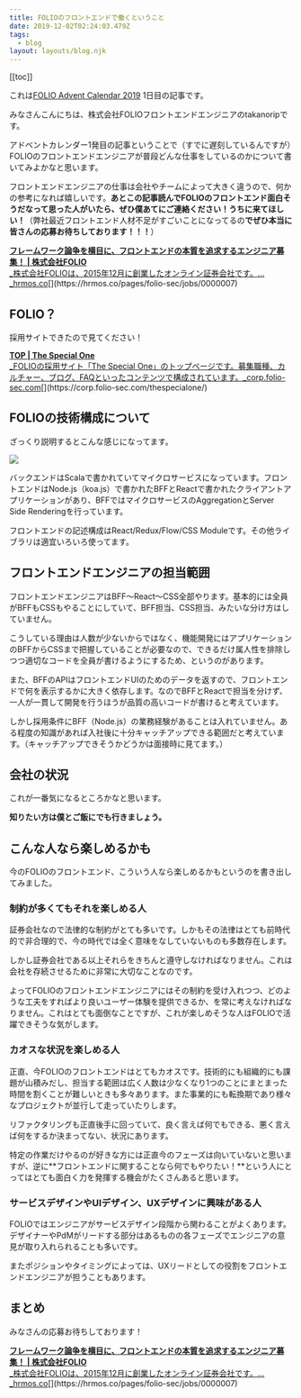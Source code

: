 ```yaml
---
title: FOLIOのフロントエンドで働くということ
date: 2019-12-02T02:24:03.479Z
tags:
  - blog
layout: layouts/blog.njk
---
```


[[toc]]

これは[FOLIO Advent Calendar 2019](https://qiita.com/advent-calendar/2019/folio-sec) 1日目の記事です。

みなさんこんにちは、株式会社FOLIOフロントエンドエンジニアのtakanoripです。

アドベントカレンダー1発目の記事ということで（すでに遅刻しているんですが）FOLIOのフロントエンドエンジニアが普段どんな仕事をしているのかについて書いてみよかなと思います。

フロントエンドエンジニアの仕事は会社やチームによって大きく違うので、何かの参考になれば嬉しいです。**あとこの記事読んでFOLIOのフロントエンド面白そうだなって思った人がいたら、ぜひ僕あてにご連絡ください！うちに来てほしい！**（弊社最近フロントエンド人材不足がすごいことになってるの**でぜひ本当に皆さんの応募お待ちしております！！！**）

[**フレームワーク論争を横目に、フロントエンドの本質を追求するエンジニア募集！ | 株式会社FOLIO**  
\_株式会社FOLIOは、2015年12月に創業したオンライン証券会社です。…\_hrmos.co](https://hrmos.co/pages/folio-sec/jobs/0000007 "https://hrmos.co/pages/folio-sec/jobs/0000007")[](https://hrmos.co/pages/folio-sec/jobs/0000007)

## FOLIO？

採用サイトできたので見てください！

[**TOP | The Special One**  
\_FOLIOの採用サイト「The Special One」のトップページです。募集職種、カルチャー、ブログ、FAQといったコンテンツで構成されています。\_corp.folio-sec.com](https://corp.folio-sec.com/thespecialone/ "https://corp.folio-sec.com/thespecialone/")[](https://corp.folio-sec.com/thespecialone/)

## FOLIOの技術構成について

ざっくり説明するとこんな感じになってます。

![](https://cdn-images-1.medium.com/max/800/1*2Inwqqg9a3b3jqhwDSWTeQ.png)

バックエンドはScalaで書かれていてマイクロサービスになっています。フロントエンドはNode.js（koa.js）で書かれたBFFとReactで書かれたクライアントアプリケーションがあり、BFFではマイクロサービスのAggregationとServer Side Renderingを行っています。

フロントエンドの記述構成はReact/Redux/Flow/CSS Moduleです。その他ライブラリは適宜いろいろ使ってます。

## フロントエンドエンジニアの担当範囲

フロントエンドエンジニアはBFF〜React〜CSS全部やります。基本的には全員がBFFもCSSもやることにしていて、BFF担当、CSS担当、みたいな分け方はしていません。

こうしている理由は人数が少ないからではなく、機能開発にはアプリケーションのBFFからCSSまで把握していることが必要なので、できるだけ属人性を排除しつつ適切なコードを全員が書けるようにするため、というのがあります。

また、BFFのAPIはフロントエンドUIのためのデータを返すので、フロントエンドで何を表示するかに大きく依存します。なのでBFFとReactで担当を分けず、一人が一貫して開発を行うほうが品質の高いコードが書けると考えています。

しかし採用条件にBFF（Node.js）の業務経験があることは入れていません。ある程度の知識があれば入社後に十分キャッチアップできる範囲だと考えています。（キャッチアップできそうかどうかは面接時に見てます。）

## 会社の状況

これが一番気になるところかなと思います。

**知りたい方は僕とご飯にでも行きましょう。**

## こんな人なら楽しめるかも

今のFOLIOのフロントエンド、こういう人なら楽しめるかもというのを書き出してみました。

### 制約が多くてもそれを楽しめる人

証券会社なので法律的な制約がとても多いです。しかもその法律はとても前時代的で非合理的で、今の時代では全く意味をなしていないものも多数存在します。

しかし証券会社である以上それらをきちんと遵守しなければなりません。これは会社を存続させるために非常に大切なことなのです。

よってFOLIOのフロントエンドエンジニアにはその制約を受け入れつつ、どのような工夫をすればより良いユーザー体験を提供できるか、を常に考えなければなりません。これはとても面倒なことですが、これが楽しめそうな人はFOLIOで活躍できそうな気がします。

### カオスな状況を楽しめる人

正直、今FOLIOのフロントエンドはとてもカオスです。技術的にも組織的にも課題が山積みだし、担当する範囲は広く人数は少なくなり1つのことにまとまった時間を割くことが難しいときも多々あります。また事業的にも転換期であり様々なプロジェクトが並行して走っていたりします。

リファクタリングも正直後手に回っていて、良く言えば何でもできる、悪く言えば何をするか決まってない、状況にあります。

特定の作業だけやるのが好きな方には正直今のフェーズは向いていないと思いますが、逆に**フロントエンドに関することなら何でもやりたい！**という人にとってはとても面白く力を発揮する機会がたくさんあると思います。

### **サービスデザインやUIデザイン、UXデザインに興味がある人**

FOLIOではエンジニアがサービスデザイン段階から関わることがよくあります。デザイナーやPdMがリードする部分はあるものの各フェーズでエンジニアの意見が取り入れられることも多いです。

またポジションやタイミングによっては、UXリードとしての役割をフロントエンドエンジニアが担うこともあります。

## まとめ

みなさんの応募お待ちしております！

[**フレームワーク論争を横目に、フロントエンドの本質を追求するエンジニア募集！ | 株式会社FOLIO**  
\_株式会社FOLIOは、2015年12月に創業したオンライン証券会社です。…\_hrmos.co](https://hrmos.co/pages/folio-sec/jobs/0000007 "https://hrmos.co/pages/folio-sec/jobs/0000007")[](https://hrmos.co/pages/folio-sec/jobs/0000007)
